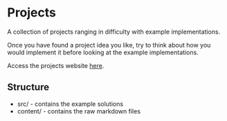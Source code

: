 # Projects
A collection of projects ranging in difficulty with example implementations.

Once you have found a project idea you like, try to think about how you would implement it before looking at the example implementations.

Access the projects website [here](https://projects.enchantedcode.co.uk/).

## Structure
- src/ - contains the example solutions
- content/ - contains the raw markdown files
